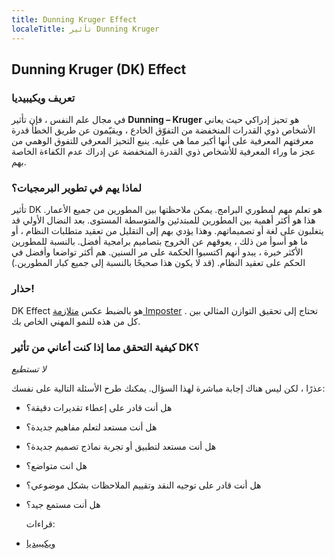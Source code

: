 ```yaml
---
title: Dunning Kruger Effect
localeTitle: تأثير Dunning Kruger
---
```

## Dunning Kruger (DK) Effect

### تعريف ويكيبيديا

في مجال علم النفس ، فإن تأثير **Dunning – Kruger** هو تحيز إدراكي حيث يعاني الأشخاص ذوي القدرات المنخفضة من التفوّق الخادع ، ويقيّمون عن طريق الخطأ قدرة معرفتهم المعرفية على أنها أكبر مما هي عليه. ينبع التحيز المعرفي للتفوق الوهمي من عجز ما وراء المعرفية للأشخاص ذوي القدرة المنخفضة عن إدراك عدم الكفاءة الخاصة بهم.

### لماذا يهم في تطوير البرمجيات؟

تأثير DK هو تعلم مهم لمطوري البرامج. يمكن ملاحظتها بين المطورين من جميع الأعمار. هذا هو أكثر أهمية بين المطورين للمبتدئين والمتوسطة المستوى. بعد النضال الأولي قد يتغلبون على لغة أو تصميماتهم. وهذا يؤدي بهم إلى التقليل من تعقيد متطلبات النظام ، أو ما هو أسوأ من ذلك ، يعوقهم عن الخروج بتصاميم برامجية أفضل. بالنسبة للمطورين الأكثر خبرة ، يبدو أنهم اكتسبوا الحكمة على مر السنين. هم أكثر تواضعا وأفضل في الحكم على تعقيد النظام. (قد لا يكون هذا صحيحًا بالنسبة إلى جميع كبار المطورين.)

### حذار!

DK Effect هو بالضبط عكس [متلازمة Imposter](https://en.wikipedia.org/wiki/Impostor_syndrome) . تحتاج إلى تحقيق التوازن المثالي بين كل من هذه للنمو المهني الخاص بك.

### كيفية التحقق مما إذا كنت أعاني من تأثير DK؟

_لا تستطيع_

عذرًا ، لكن ليس هناك إجابة مباشرة لهذا السؤال. يمكنك طرح الأسئلة التالية على نفسك:

*   هل أنت قادر على إعطاء تقديرات دقيقة؟
    
*   هل أنت مستعد لتعلم مفاهيم جديدة؟
    
*   هل أنت مستعد لتطبيق أو تجربة نماذج تصميم جديدة؟
    
*   هل انت متواضع؟
    
*   هل أنت قادر على توجيه النقد وتقييم الملاحظات بشكل موضوعي؟
    
*   هل أنت مستمع جيد؟
    
    قراءات:
    
*   [ويكيبيديا](https://en.wikipedia.org/wiki/Dunning%E2%80%93Kruger_effect)
